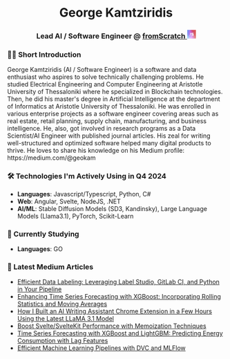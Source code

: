 <h1 align="center">George Kamtziridis</h1>
<h3 align="center">
  Lead AI / Software Engineer @ 
  <a href="https://www.linkedin.com/company/fromscratch-studio/ target="_blank">
    fromScratch
    <img src="./fs-logo.png" alt="fromScratch Logo" width="20" height="20" />
  </a>
</h3>

<h3>👋🏻 Short Introduction</h3>
<p>
  George Kamtziridis (AI / Software Engineer) is a software and data enthusiast who aspires to solve technically challenging problems. He studied Electrical Engineering and Computer Engineering at Aristotle University of Thessaloniki where he specialized in Blockchain technologies. Then, he did his master's degree in Artificial Intelligence at the department of Informatics at Aristotle University of Thessaloniki. He was enrolled in various enterprise projects as a software engineer covering areas such as real estate, retail planning, supply chain, manufacturing, and business intelligence. He, also, got involved in research programs as a Data Scientist/AI Engineer with published journal articles. His zeal for writing well-structured and optimized software helped many digital products to thrive. He loves to share his knowledge on his Medium profile: https://medium.com/@geokam
</p>

<h3>🛠 Technologies I'm Actively Using in Q4 2024</h3>
<ul>
  <li><b>Languages</b>: Javascript/Typescript, Python, C#</li>
  <li><b>Web</b>: Angular, Svelte, NodeJS, .NET</li>
  <li><b>AI/ML</b>: Stable Diffusion Models (SD3, Kandinsky), Large Language Models (Llama3.1), PyTorch, Scikit-Learn</li>
</ul>

<h3>📖 Currently Studying</h3>
<ul>
  <li><b>Languages</b>: GO</li>
</ul>

<h3>📝 Latest Medium Articles</h3>
<ul>
  <li><a href="https://medium.com/fromscratch-studio/efficient-data-labeling-leveraging-label-studio-gitlab-ci-and-python-in-your-pipeline-7da1113b44ae">Efficient Data Labeling: Leveraging Label Studio, GitLab CI, and Python in Your Pipeline</a></li>
  <li><a href="https://medium.com/@geokam/enhancing-time-series-forecasting-with-xgboost-incorporating-rolling-statistics-and-moving-c12d136ad0a9" target="_blank">Enhancing Time Series Forecasting with XGBoost: Incorporating Rolling Statistics and Moving Averages
</a></li>
  <li><a href="https://medium.com/p/8cd72758db6d" target="_blank">How I Built an AI Writing Assistant Chrome Extension in a Few Hours Using the Latest LLaMA 3.1 Model</a></li>
  <li><a href="https://medium.com/p/7711c4e11324" target="_blank">Boost Svelte/SvelteKit Performance with Memoization Techniques</a></li>
  <li><a href="https://medium.com/p/dbf69970a90f" target="_blank">Time Series Forecasting with XGBoost and LightGBM: Predicting Energy Consumption with Lag Features</a></li>
  <li><a href="https://medium.com/@geokam/efficient-machine-learning-pipelines-with-dvc-and-mlflow-a2237604979d" target="_blank">Efficient Machine Learning Pipelines with DVC and MLFlow</a></li>
</ul>
